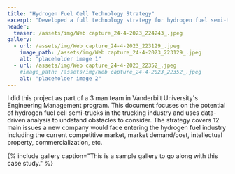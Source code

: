 ```yaml
---
title: "Hydrogen Fuel Cell Technology Strategy"
excerpt: "Developed a full technology strategy for hydrogen fuel semi-trucks."
header:
  teaser: /assets/img/Web capture_24-4-2023_224243_.jpeg
gallery:
  - url: /assets/img/Web capture_24-4-2023_223129_.jpeg
    image_path: /assets/img/Web capture_24-4-2023_223129_.jpeg
    alt: "placeholder image 1"
  - url: /assets/img/Web capture_24-4-2023_22352_.jpeg
    #image_path: /assets/img/Web capture_24-4-2023_22352_.jpeg
    alt: "placeholder image 2"
---
```


I did this project as part of a 3 man team in Vanderbilt University's Engineering Management program. This document focuses on the potential of hydrogen fuel cell semi-trucks in the trucking industry and uses  data-driven analysis to undstand obstacles to consider. The strategy covers 12 main issues a new company would face entering the hydrogen fuel industry including the current competitive market, market demand/cost, intellectual property, commercialization, etc.

{% include gallery caption="This is a sample gallery to go along with this case study." %}
